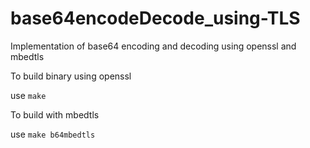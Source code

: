# base64encodeDecode_using-TLS
Implementation of base64 encoding and decoding using openssl and mbedtls

To build binary using openssl 

use `make`

To build with mbedtls

use `make b64mbedtls`
